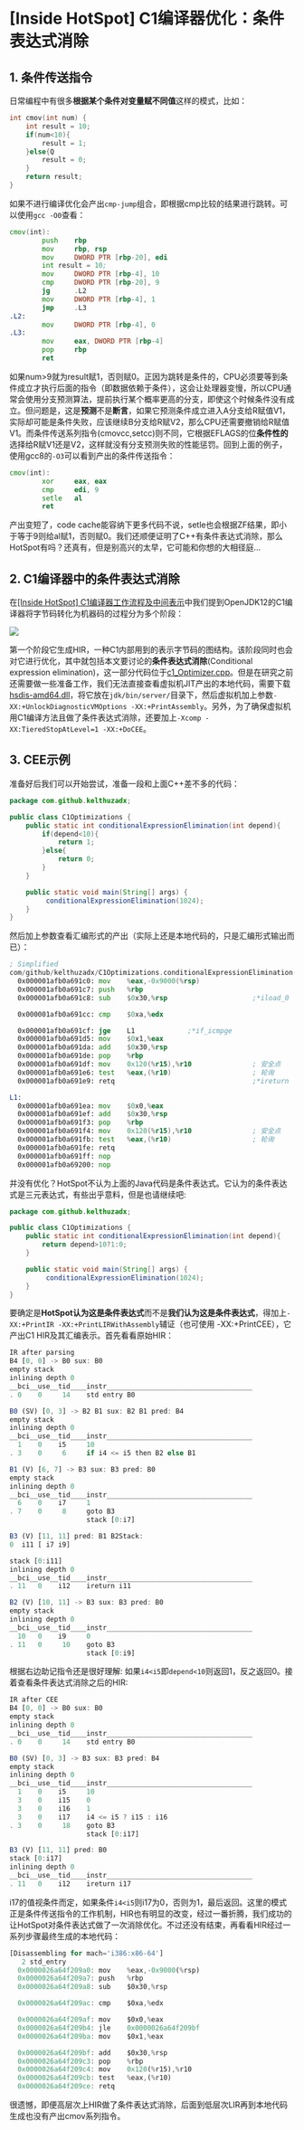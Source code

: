 # [Inside HotSpot] C1编译器优化：条件表达式消除

## 1. 条件传送指令
日常编程中有很多**根据某个条件对变量赋不同值**这样的模式，比如：
```cpp
int cmov(int num) {
    int result = 10;
    if(num<10){
        result = 1;
    }else{Q
        result = 0;
    }
    return result;
}
```
如果不进行编译优化会产出`cmp-jump`组合，即根据cmp比较的结果进行跳转。可以使用`gcc -O0`查看：
```asm
cmov(int):
        push    rbp
        mov     rbp, rsp
        mov     DWORD PTR [rbp-20], edi
        int result = 10;
        mov     DWORD PTR [rbp-4], 10
        cmp     DWORD PTR [rbp-20], 9
        jg      .L2
        mov     DWORD PTR [rbp-4], 1
        jmp     .L3
.L2:
        mov     DWORD PTR [rbp-4], 0
.L3:
        mov     eax, DWORD PTR [rbp-4]
        pop     rbp
        ret
```
如果num>9就为result赋1，否则赋0。正因为跳转是条件的，CPU必须要等到条件成立才执行后面的指令（即数据依赖于条件），这会让处理器变慢，所以CPU通常会使用分支预测算法，提前执行某个概率更高的分支，即使这个时候条件没有成立。但问题是，这是**预测**不是**断言**，如果它预测条件成立进入A分支给R赋值V1，实际却可能是条件失败，应该继续B分支给R赋V2，那么CPU还需要撤销给R赋值V1。而条件传送系列指令(cmovcc,setcc)则不同，它根据EFLAGS的位**条件性的**选择给R赋V1还是V2，这样就没有分支预测失败的性能惩罚。回到上面的例子，使用gcc8的`-O3`可以看到产出的条件传送指令：
```asm
cmov(int):
        xor     eax, eax
        cmp     edi, 9
        setle   al
        ret
```
产出变短了，code cache能容纳下更多代码不说，setle也会根据ZF结果，即小于等于9则给al赋1，否则赋0。我们还顺便证明了C++有条件表达式消除，那么HotSpot有吗？还真有，但是别高兴的太早，它可能和你想的大相径庭...

## 2. C1编译器中的条件表达式消除
在[[Inside HotSpot] C1编译器工作流程及中间表示](https://www.cnblogs.com/kelthuzadx/p/10740453.html)中我们提到OpenJDK12的C1编译器将字节码转化为机器码的过程分为多个阶段：

![](c1_ir.png)

第一个阶段它生成HIR，一种C1内部用到的表示字节码的图结构。该阶段同时也会对它进行优化，其中就包括本文要讨论的**条件表达式消除**(Conditional expression elimination)，这一部分代码位于[c1_Optimizer.cpp](http://hg.openjdk.java.net/jdk/jdk12/file/06222165c35f/src/hotspot/share/c1/c1_Optimizer.cpp#l95)。但是在研究之前还需要做一些准备工作，我们无法直接查看虚拟机JIT产出的本地代码，需要下载[hsdis-amd64.dll](https://files.cnblogs.com/files/kelthuzadx/hsdis-amd64.zip)，将它放在`jdk/bin/server/`目录下，然后虚拟机加上参数`-XX:+UnlockDiagnosticVMOptions -XX:+PrintAssembly`。另外，为了确保虚拟机用C1编译方法且做了条件表达式消除，还要加上`-Xcomp -XX:TieredStopAtLevel=1 -XX:+DoCEE`。

## 3. CEE示例
准备好后我们可以开始尝试，准备一段和上面C++差不多的代码：
```java
package com.github.kelthuzadx;

public class C1Optimizations {
    public static int conditionalExpressionElimination(int depend){
        if(depend<10){
            return 1;
        }else{
            return 0;
        }
    }

    public static void main(String[] args) {
         conditionalExpressionElimination(1024);
    }
}
```
然后加上参数查看汇编形式的产出（实际上还是本地代码的，只是汇编形式输出而已）：
```asm
; Simplified
com/github/kelthuzadx/C1Optimizations.conditionalExpressionElimination(I)I 
  0x000001afb0a691c0: mov    %eax,-0x9000(%rsp)
  0x000001afb0a691c7: push   %rbp
  0x000001afb0a691c8: sub    $0x30,%rsp                     ;*iload_0 

  0x000001afb0a691cc: cmp    $0xa,%edx

  0x000001afb0a691cf: jge    L1             ;*if_icmpge
  0x000001afb0a691d5: mov    $0x1,%eax
  0x000001afb0a691da: add    $0x30,%rsp
  0x000001afb0a691de: pop    %rbp
  0x000001afb0a691df: mov    0x120(%r15),%r10               ; 安全点
  0x000001afb0a691e6: test   %eax,(%r10)                    ; 轮询
  0x000001afb0a691e9: retq                                  ;*ireturn 

L1:  
  0x000001afb0a691ea: mov    $0x0,%eax
  0x000001afb0a691ef: add    $0x30,%rsp
  0x000001afb0a691f3: pop    %rbp
  0x000001afb0a691f4: mov    0x120(%r15),%r10               ; 安全点
  0x000001afb0a691fb: test   %eax,(%r10)                    ; 轮询
  0x000001afb0a691fe: retq   
  0x000001afb0a691ff: nop
  0x000001afb0a69200: nop
```
并没有优化？HotSpot不认为上面的Java代码是条件表达式。它认为的条件表达式是三元表达式，有些出乎意料，但是也请继续吧:
```java
package com.github.kelthuzadx;

public class C1Optimizations {
    public static int conditionalExpressionElimination(int depend){
        return depend>10?1:0;
    }

    public static void main(String[] args) {
         conditionalExpressionElimination(1024);
    }
}
```
要确定是**HotSpot认为这是条件表达式**而不是**我们认为这是条件表达式**，得加上`-XX:+PrintIR -XX:+PrintLIRWithAssembly`辅证（也可使用 -XX:+PrintCEE），它产出C1 HIR及其汇编表示。首先看看原始HIR：
```js
IR after parsing
B4 [0, 0] -> B0 sux: B0
empty stack
inlining depth 0
__bci__use__tid____instr____________________________________
. 0    0     14    std entry B0

B0 (SV) [0, 3] -> B2 B1 sux: B2 B1 pred: B4
empty stack
inlining depth 0
__bci__use__tid____instr____________________________________
  1    0    i5     10
. 3    0     6     if i4 <= i5 then B2 else B1

B1 (V) [6, 7] -> B3 sux: B3 pred: B0
empty stack
inlining depth 0
__bci__use__tid____instr____________________________________
  6    0    i7     1
. 7    0     8     goto B3
                   stack [0:i7]

B3 (V) [11, 11] pred: B1 B2Stack:
0  i11 [ i7 i9] 

stack [0:i11]
inlining depth 0
__bci__use__tid____instr____________________________________
. 11   0    i12    ireturn i11

B2 (V) [10, 11] -> B3 sux: B3 pred: B0
empty stack
inlining depth 0
__bci__use__tid____instr____________________________________
  10   0    i9     0
. 11   0     10    goto B3
                   stack [0:i9]
```
根据右边助记指令还是很好理解: 如果`i4<i5`即`depend<10`则返回1，反之返回0。接着查看条件表达式消除之后的HIR:
```js
IR after CEE
B4 [0, 0] -> B0 sux: B0
empty stack
inlining depth 0
__bci__use__tid____instr____________________________________
. 0    0     14    std entry B0

B0 (SV) [0, 3] -> B3 sux: B3 pred: B4
empty stack
inlining depth 0
__bci__use__tid____instr____________________________________
  1    0    i5     10
  3    0    i15    0
  3    0    i16    1
  3    0    i17    i4 <= i5 ? i15 : i16
. 3    0     18    goto B3
                   stack [0:i17]

B3 (V) [11, 11] pred: B0
stack [0:i17]
inlining depth 0
__bci__use__tid____instr____________________________________
. 11   0    i12    ireturn i17
```
i17的值视条件而定，如果条件`i4<i5`则i17为0，否则为1，最后返回。这里的模式正是条件传送指令的工作机制，HIR也有明显的改变，经过一番折腾，我们成功的让HotSpot对条件表达式做了一次消除优化。不过还没有结束，再看看HIR经过一系列步骤最终生成的本地代码：
```js
[Disassembling for mach='i386:x86-64']
   2 std_entry 
  0x0000026a64f209a0: mov    %eax,-0x9000(%rsp)
  0x0000026a64f209a7: push   %rbp
  0x0000026a64f209a8: sub    $0x30,%rsp

  0x0000026a64f209ac: cmp    $0xa,%edx

  0x0000026a64f209af: mov    $0x0,%eax
  0x0000026a64f209b4: jle    0x0000026a64f209bf
  0x0000026a64f209ba: mov    $0x1,%eax

  0x0000026a64f209bf: add    $0x30,%rsp
  0x0000026a64f209c3: pop    %rbp
  0x0000026a64f209c4: mov    0x120(%r15),%r10
  0x0000026a64f209cb: test   %eax,(%r10)
  0x0000026a64f209ce: retq   
```
很遗憾，即便高层次上HIR做了条件表达式消除，后面到低层次LIR再到本地代码生成也没有产出cmov系列指令。
